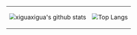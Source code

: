 <table>
  <tr>
    <td>
  
![xiguaxigua's github stats](https://github-readme-stats.vercel.app/api?username=xiguaxigua&count_private=true&show_icons=true)
</td>
<td>
  
![Top Langs](https://github-readme-stats.vercel.app/api/top-langs/?username=xiguaxigua)
  </td>
  </tr>
</table>
